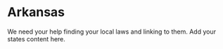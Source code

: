 # Arkansas

We need your help finding your local laws and linking to them. Add your states content here.